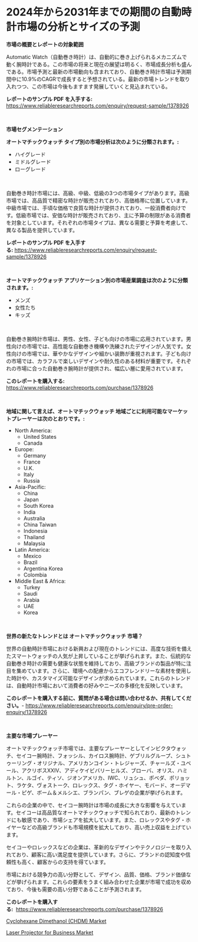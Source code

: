 <p><h1>2024年から2031年までの期間の自動時計市場の分析とサイズの予測</h1></p><p><strong>市場の概要とレポートの対象範囲</strong></p>
<p><p>Automatic Watch（自動巻き時計）は、自動的に巻き上げられるメカニズムで動く腕時計である。この市場の将来と現在の展望は明るく、市場成長分析も盛んである。市場予測と最新の市場動向も含まれており、自動巻き時計市場は予測期間中に10.9%のCAGRで成長すると予想されている。最新の市場トレンドを取り入れつつ、この市場は今後もますます発展していくと見込まれている。</p></p>
<p><strong>レポートのサンプル PDF を入手する:</strong> <a href="https://www.reliableresearchreports.com/enquiry/request-sample/1378926">https://www.reliableresearchreports.com/enquiry/request-sample/1378926</a></p>
<p>&nbsp;</p>
<p><strong>市場セグメンテーション</strong></p>
<p><strong>オートマチックウォッチ タイプ別の市場分析は次のように分類されます。:</strong></p>
<p><ul><li>ハイグレード</li><li>ミドルグレード</li><li>ローグレード</li></ul></p>
<p>&nbsp;</p>
<p><p>自動巻き時計市場には、高級、中級、低級の3つの市場タイプがあります。高級市場では、高品質で精密な時計が販売されており、高価格帯に位置しています。中級市場では、手頃な価格で良質な時計が提供されており、一般消費者向けです。低級市場では、安価な時計が販売されており、主に予算の制限がある消費者を対象としています。それぞれの市場タイプは、異なる需要と予算を考慮して、異なる製品を提供しています。</p></p>
<p><strong>レポートのサンプル PDF を入手する:</strong>&nbsp;<a href="https://www.reliableresearchreports.com/enquiry/request-sample/1378926">https://www.reliableresearchreports.com/enquiry/request-sample/1378926</a></p>
<p>&nbsp;</p>
<p><strong> オートマチックウォッチ アプリケーション別の市場産業調査は次のように分類されます。:</strong></p>
<p><ul><li>メンズ</li><li>女性たち</li><li>キッズ</li></ul></p>
<p>&nbsp;</p>
<p><p>自動巻き腕時計市場は、男性、女性、子ども向けの市場に応用されています。男性向けの市場では、高性能な自動巻き機構や洗練されたデザインが人気です。女性向けの市場では、華やかなデザインや細かい装飾が重視されます。子ども向けの市場では、カラフルで楽しいデザインや耐久性のある材料が重要です。それぞれの市場に合った自動巻き腕時計が提供され、幅広い層に愛用されています。</p></p>
<p><strong>このレポートを購入する:</strong>&nbsp; <a href="https://www.reliableresearchreports.com/purchase/1378926">https://www.reliableresearchreports.com/purchase/1378926</a></p>
<p>&nbsp;</p>
<p><strong>地域に関して言えば、オートマチックウォッチ 地域ごとに利用可能なマーケットプレーヤーは次のとおりです。:</strong></p>
<p><ul>
    <li>
        North America:
        <ul>
            <li>United States</li>
            <li>Canada</li>
        </ul>
    </li>
    <li>
        Europe:
        <ul>
            <li>Germany</li>
            <li>France</li>
            <li>U.K.</li>
            <li>Italy</li>
            <li>Russia</li>
        </ul>
    </li>
    <li>
        Asia-Pacific:
        <ul>
            <li>China</li>
            <li>Japan</li>
            <li>South Korea</li>
            <li>India</li>
            <li>Australia</li>
            <li>China Taiwan</li>
            <li>Indonesia</li>
            <li>Thailand</li>
            <li>Malaysia</li>
        </ul>
    </li>
    <li>
        Latin America:
        <ul>
            <li>Mexico</li>
            <li>Brazil</li>
            <li>Argentina Korea</li>
            <li>Colombia</li>
        </ul>
    </li>
    <li>
        Middle East & Africa:
        <ul>
            <li>Turkey</li>
            <li>Saudi</li>
            <li>Arabia</li>
            <li>UAE</li>
            <li>Korea</li>
        </ul>
    </li>
    </ul></p>
<p>&nbsp;</p>
<p><strong>世界の新たなトレンドとは オートマチックウォッチ 市場？</strong></p>
<p><p>世界の自動時計市場における新興および現在のトレンドには、高度な技術を備えたスマートウォッチの人気が上昇していることが挙げられます。また、伝統的な自動巻き時計の需要も健康な状態を維持しており、高級ブランドの製品が特に注目を集めています。さらに、環境への配慮からエコフレンドリーな素材を使用した時計や、カスタマイズ可能なデザインが求められています。これらのトレンドは、自動時計市場において消費者の好みやニーズの多様化を反映しています。</p></p>
<p><strong>このレポートを購入する前に、質問がある場合は問い合わせるか、共有してください。</strong>- <a href="https://www.reliableresearchreports.com/enquiry/pre-order-enquiry/1378926">https://www.reliableresearchreports.com/enquiry/pre-order-enquiry/1378926</a></p>
<p>&nbsp;</p>
<p><strong>主要な市場プレーヤー</strong></p>
<p><p>オートマチックウォッチ市場では、主要なプレーヤーとしてインビクタウォッチ、セイコー腕時計、フォッシル、カイロス腕時計、ゲブリルグループ、シュトゥーリング・オリジナル、アメリカンコイン・トレジャーズ、チャールズ・ユベール、アクリボスXXIV、アディケイビバリーヒルズ、ブローバ、オリス、ハミルトン、ルゴイ、ティソ、ジオンアメリカ、IWC、リュシュ、ポベダ、ポリョット、ラケタ、ヴォストーク、ロレックス、タグ・ホイヤー、モバード、オーデマール・ピゲ、ボーム＆メルシエ、ブランパン、ブレゲの企業が挙げられます。</p><p>これらの企業の中で、セイコー腕時計は市場の成長に大きな影響を与えています。セイコーは高品質なオートマチックウォッチで知られており、最新のトレンドにも敏感であり、市場シェアを拡大しています。また、ロレックスやタグ・ホイヤーなどの高級ブランドも市場規模を拡大しており、高い売上収益を上げています。</p><p>セイコーやロレックスなどの企業は、革新的なデザインやテクノロジーを取り入れており、顧客に高い満足度を提供しています。さらに、ブランドの認知度や信頼性も高く、顧客からの支持を得ています。</p><p>市場における競争力の高い分野として、デザイン、品質、価格、ブランド価値などが挙げられます。これらの要素をうまく組み合わせた企業が市場で成功を収めており、今後も需要の高い分野であることが予測されます。</p></p>
<p><strong>このレポートを購入する:</strong>&nbsp;&nbsp;<a href="https://www.reliableresearchreports.com/purchase/1378926">https://www.reliableresearchreports.com/purchase/1378926</a></p>
<p><p><a href="https://github.com/Glendatilghmankmgz0rbhwpy/Market-Research-Report-List-1/blob/main/cyclohexane-dimethanol-chdm-market.md">Cyclohexane Dimethanol (CHDM) Market</a></p><p><a href="https://butternut-bug-553.notion.site/Laser-Projector-for-Business-Market-Size-Evaluating-its-Market-Trends-Growth-and-Projections-2024-ae892b1faf0b490193665a3cd7f43769">Laser Projector for Business Market</a></p></p>